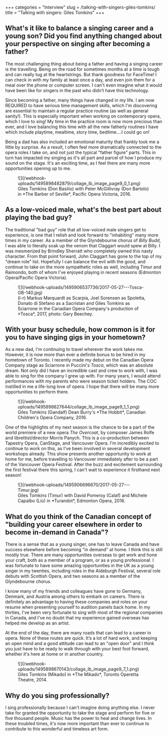 +++
categories = "Interview"
slug = /talking-with-singers-giles-tomkins/
title = "Talking with singers: Giles Tomkins"
+++

## What's it like to balance a singing career and a young son? Did you find anything changed about your perspective on singing after becoming a father?

The most challenging thing about being a father and having a singing career is the travelling.  Being on the road for sometimes months at a time is tough and can really tug at the heartstrings.  But thank goodness for FaceTime!  I can check in with my family at least once a day, and even join them for a meal over the phone or computer screen.  I can't even imagine what it would have been like for singers in the past who didn’t have this technology.  

Since becoming a father, many things have changed in my life.  I am now REQUIRED to have serious time management skills, which I'm discovering are essential to maintain a regular practice routine (as well as general sanity!). This is especially important when working on contemporary opera, which I love to sing!  My time in the practice room is now more precious than ever, and I love balancing this time with all the new fatherly routines I have which include playtime, mealtime, story time, bedtime….I could go on!  

Being a dad has also included an emotional maturity that frankly took me a little by surprise.  As a result, I often feel more dramatically connected to the opera roles I take on, and not just the typical "father figure" parts.  This in turn has impacted my singing as it's all part and parcel of how I produce my sound on the stage.  It's an exciting time, as I feel there are many more opportunities opening up to me. 

<figure data-type="image">
![](/webhook-uploads/1495898482879/collage_lb_image_page9_0_1.png)
<figcaption>Giles Tomkins (Don Basilio) with Peter McGillivray (Don Bartolo) in *The Barber of Seville*, Pacific Opera Victoria, 2016.</figcaption>
</figure>

## As a low-voiced male, what's the best part about playing the bad guy?

The traditional "bad guy" role that all low-voiced male singers get to experience, is one that I relish and look forward to "inhabiting" many more times in my career.  As a member of the Glyndebourne chorus of *Billy Budd*, I was able to literally soak up the venom that Claggart would spew at Billy.  I was mesmerized by Brindley Sherratt who completely owned this nasty character.  From that point forward, John Claggart has gone to the top of my "dream role" list.  Hopefully I can balance the evil with the good, and continue to take on the more sympathetic roles as well, including Timur and Raimondo, both of whom I've enjoyed playing in recent seasons (Edmonton Opera/Pacific Opera Victoria).  

<figure data-type="image">
![](/webhook-uploads/1495906537736/2017-05-27---Tosca-GB-140.jpg)
<figcaption>(l-r) Markus Marquardt as Scarpia, Joel Sorensen as Spoletta, Donato di Stefano as a Sacristan and Giles Tomkins as Sciarrone in the Canadian Opera Company's production of *Tosca*, 2017, photo: Gary Beechey.</figcaption>
</figure>

## With your busy schedule, how common is it for you to have singing gigs in your hometown?

As a new dad, I'm continuing to travel wherever the work takes me.  However, it is now more than ever a definite bonus to be hired in my hometown of Toronto.  I recently made my debut on the Canadian Opera Company stage as Sciarrone in Puccini's *Tosca*, which was an absolute dream.  Not only did I have an incredible cast and crew to work with, I was able to sing for the company I grew up with.  For many years, I would attend performances with my parents who were season ticket holders.  The COC instilled in me a life-long love of opera.  I hope that there will be many more opportunities to perform there.  

<figure data-type="image">
![](/webhook-uploads/1495898627644/collage_lb_image_page9_1_1.png)
<figcaption>Giles Tomkins (Gandalf) Dean Burry's *The Hobbit*, Canadian Children's Opera Company, 2016.</figcaption>
</figure>

One of the highlights of my next season is the chance to be a part of the world premiere of a new opera *The Overcoat*, by composer James Rolfe and librettist/director Morris Panych.  This is a co-production between Tapestry Opera, CanStage, and Vancouver Opera.  I'm incredibly excited to continue to work on this, as I've been involved in several development workshops already.  This show presents another opportunity to work at home for me, before travelling to Vancouver immediately after to be a part of the Vancouver Opera Festival.  After the buzz and excitement surrounding the first festival there this spring, I can't wait to experience it firsthand next season!

<figure data-type="image">
![](/webhook-uploads/1495906696670/2017-05-27---Timur.jpg)
<figcaption>Giles Tomkins (Timur) with David Pomeroy (Calaf) and Michele Capalbo (Liù) in *Turandot*, Edmonton Opera, 2016.</figcaption>
</figure>

## What do you think of the Canadian concept of "building your career elsewhere in order to become in-demand in Canada"?

There is a sense that as a young singer, one has to leave Canada and have success elsewhere before becoming "in demand" at home.  I think this is still mostly true.  There are many opportunities overseas to get work and hone your craft, both as a member of a program, or as a young professional.  I was fortunate to have some amazing opportunities in the UK as a young singer in my twenties, including roles in the Aldeburgh Festival, several role debuts with Scottish Opera, and two seasons as a member of the Glyndebourne chorus.  

I know many of my friends and colleagues have gone to Germany, Denmark, and Austria among others to embark on careers.  There is definitely an advantage to having these companies and roles on your resume when presenting yourself to audition panels back home.  In my thirties, I've been very fortunate to sing with most of the regional companies in Canada, and I've no doubt that my experience gained overseas has helped me develop as an artist.  

At the end of the day, there are many roads that can lead to a career in opera.  None of these routes are quick.  It’s a lot of hard work, and keeping an open mind and a good attitude can lead to an "open door" and I think you just have to be ready to walk through with your best foot forward, whether it's here at home or in another country. 

<figure data-type="image">
![](/webhook-uploads/1495898670143/collage_lb_image_page9_7_1.png)
<figcaption>Giles Tomkins (Mikado) in *The Mikado*, Toronto Operetta Theatre, 2014.</figcaption>
</figure>

## Why do you sing professionally?

I sing professionally because I can't imagine doing anything else.  I never take for granted the opportunity to take the stage and perform for five or five thousand people.  Music has the power to heal and change lives.  In these troubled times, it's now more important than ever to continue to contribute to this wonderful and timeless art form.

